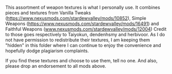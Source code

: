 This assortment of weapon textures is what I personally use.
It combines pieces and textures from Vanilla Tweaks (https://www.nexusmods.com/stardewvalley/mods/10852), Simple Weapons (https://www.nexusmods.com/stardewvalley/mods/16491) and Faithful Weapons (www.nexusmods.com/stardewvalley/mods/12004)
Credit to those goes respectively to Taiyokun, dendenhsmy and herbivoor.
As I do not have permission to redistribute their textures, I am keeping them "hidden" in this folder where I can continue to enjoy the convenience and hopefully dodge plagiarism complaints.

If you find these textures and choose to use them, tell no one.
And also, please drop an endorsement to all mods above.
